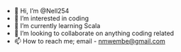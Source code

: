 - 👋 Hi, I’m @Nell254
- 👀 I’m interested in coding
- 🌱 I’m currently learning Scala
- 💞️ I’m looking to collaborate on anything coding related
- 📫 How to reach me; email - nmwembe@gmail.com

<!---
Nell254/Nell254 is a ✨ special ✨ repository because its `README.md` (this file) appears on your GitHub profile.
You can click the Preview link to take a look at your changes.
--->
